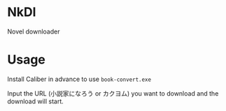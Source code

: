 # NkDl
Novel downloader

# Usage

Install Caliber in advance to use `book-convert.exe`

Input the URL (小説家になろう or カクヨム) you want to download and the download will start.
